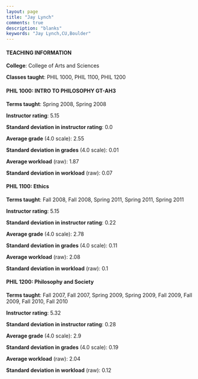 ```yaml
---
layout: page
title: "Jay Lynch" 
comments: true
description: "blanks"
keywords: "Jay Lynch,CU,Boulder"
---
```

<head>
<script src="https://ajax.googleapis.com/ajax/libs/jquery/2.1.3/jquery.min.js"></script>
<script src="https://dl.dropboxusercontent.com/s/pc42nxpaw1ea4o9/highcharts.js?dl=0"></script>
<!-- <script src="../assets/js/highcharts.js"></script> -->
<style type="text/css">@font-face {
	font-family: "Bebas Neue";
	src: url(https://www.filehosting.org/file/details/544349/BebasNeue Regular.otf) format("opentype");
	}
	h1.Bebas { 
		font-family: "Bebas Neue", Verdana, Tahoma;
	}
</style>
</head>
	   
#### TEACHING INFORMATION

**College**: College of Arts and Sciences

**Classes taught**: PHIL 1000, PHIL 1100, PHIL 1200

#### PHIL 1000: INTRO TO PHILOSOPHY GT-AH3

**Terms taught**: Spring 2008, Spring 2008

**Instructor rating**: 5.15

**Standard deviation in instructor rating**: 0.0

**Average grade** (4.0 scale): 2.55

**Standard deviation in grades** (4.0 scale): 0.01

**Average workload** (raw): 1.87

**Standard deviation in workload** (raw): 0.07

#### PHIL 1100: Ethics

**Terms taught**: Fall 2008, Fall 2008, Spring 2011, Spring 2011, Spring 2011

**Instructor rating**: 5.15

**Standard deviation in instructor rating**: 0.22

**Average grade** (4.0 scale): 2.78

**Standard deviation in grades** (4.0 scale): 0.11

**Average workload** (raw): 2.08

**Standard deviation in workload** (raw): 0.1

#### PHIL 1200: Philosophy and Society

**Terms taught**: Fall 2007, Fall 2007, Spring 2009, Spring 2009, Fall 2009, Fall 2009, Fall 2010, Fall 2010

**Instructor rating**: 5.32

**Standard deviation in instructor rating**: 0.28

**Average grade** (4.0 scale): 2.9

**Standard deviation in grades** (4.0 scale): 0.19

**Average workload** (raw): 2.04

**Standard deviation in workload** (raw): 0.12

